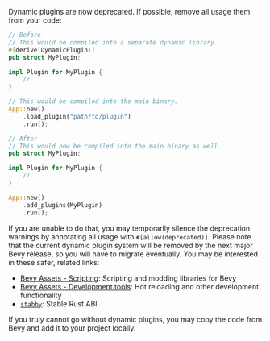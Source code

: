 Dynamic plugins are now deprecated. If possible, remove all usage them from your code:

```rust
// Before
// This would be compiled into a separate dynamic library.
#[derive(DynamicPlugin)]
pub struct MyPlugin;

impl Plugin for MyPlugin {
    // ...
}

// This would be compiled into the main binary.
App::new()
    .load_plugin("path/to/plugin")
    .run();

// After
// This would now be compiled into the main binary as well.
pub struct MyPlugin;

impl Plugin for MyPlugin {
    // ...
}

App::new()
    .add_plugins(MyPlugin)
    .run();
```

If you are unable to do that, you may temporarily silence the deprecation warnings by annotating all usage with `#[allow(deprecated)]`. Please note that the current dynamic plugin system will be removed by the next major Bevy release, so you will have to migrate eventually. You may be interested in these safer, related links:

- [Bevy Assets - Scripting](https://bevyengine.org/assets/#scripting): Scripting and modding libraries for Bevy
- [Bevy Assets - Development tools](https://bevyengine.org/assets/#development-tools): Hot reloading and other development functionality
- [`stabby`](https://github.com/ZettaScaleLabs/stabby): Stable Rust ABI

If you truly cannot go without dynamic plugins, you may copy the code from Bevy and add it to your project locally.
